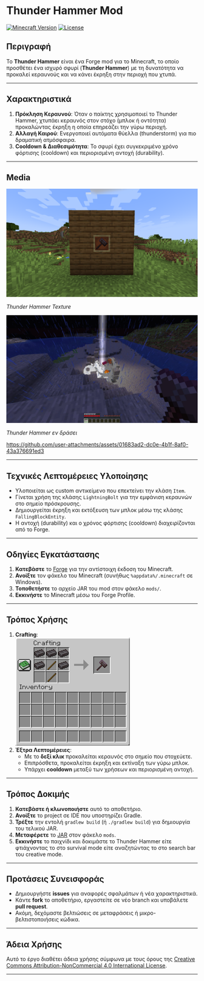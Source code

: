 # Thunder Hammer Mod
[![Minecraft Version](https://img.shields.io/badge/Minecraft-1.21-488322?style=for-the-badge)](https://www.minecraft.net/)
[![License](https://img.shields.io/badge/License-CC_BY--NC_4.0-lightgrey.svg?style=for-the-badge)](https://creativecommons.org/licenses/by-nc/4.0/)

## Περιγραφή
Το **Thunder Hammer** είναι ένα Forge mod για το Minecraft, το οποίο προσθέτει ένα ισχυρό σφυρί (**Thunder Hammer**) με τη δυνατότητα να προκαλεί κεραυνούς και να κάνει έκρηξη στην περιοχή που χτυπά.

---

## Χαρακτηριστικά
1. **Πρόκληση Κεραυνού**: Όταν ο παίκτης χρησιμοποιεί το Thunder Hammer, χτυπάει κεραυνός στον στόχο (μπλοκ ή οντότητα) προκαλώντας έκρηξη η οποία επηρεάζει την γύρω περιοχή.  
2. **Αλλαγή Καιρού**: Ενεργοποιεί αυτόματα θύελλα (thunderstorm) για πιο δραματική ατμόσφαιρα.  
3. **Cooldown & Διαθεσιμότητα**: Το σφυρί έχει συγκεκριμένο χρόνο φόρτισης (cooldown) και περιορισμένη αντοχή (durability).

---

## Media

<img src="screenshots/demo4.png" alt="Thunder Hammer Texture" width="600">

*Thunder Hammer Texture*

<img src="screenshots/demo1.png" alt="Thunder Hammer in use" width="600">

*Thunder Hammer εν δράσει*

https://github.com/user-attachments/assets/01683ad2-dc0e-4b1f-8af0-43a376691ed3

---

## Τεχνικές Λεπτομέρειες Υλοποίησης
- Υλοποιείται ως custom αντικείμενο που επεκτείνει την κλάση `Item`.
- Γίνεται χρήση της κλάσης `LightningBolt` για την εμφάνιση κεραυνών στο σημείο πρόσκρουσης.
- Δημιουργείται έκρηξη και εκτόξευση των μπλοκ μέσω της κλάσης `FallingBlockEntity`.
- Η αντοχή (durability) και ο χρόνος φόρτισης (cooldown) διαχειρίζονται από το Forge.

---

## Οδηγίες Εγκατάστασης
1. **Κατεβάστε** το [Forge](https://files.minecraftforge.net/) για την αντίστοιχη έκδοση του Minecraft.  
2. **Ανοίξτε** τον φάκελο του Minecraft (συνήθως `%appdata%/.minecraft` σε Windows).  
3. **Τοποθετήστε** το αρχείο JAR του mod στον φάκελο `mods/`.  
4. **Εκκινήστε** το Minecraft μέσω του Forge Profile.

---

## Τρόπος Χρήσης
1. **Crafting**:  
   ![Crafting Recipe](screenshots/crafting_recipe.png)
2. **Έξτρα Λεπτομέρειες**:  
   - Με το **δεξί κλικ** προκαλείται κεραυνός στο σημείο που στοχεύετε.  
   - Επιπρόσθετα, προκαλείται έκρηξη και εκτίναξη των γύρω μπλοκ.  
   - Υπάρχει **cooldown** μεταξύ των χρήσεων και περιορισμένη αντοχή.

---

## Τρόπος Δοκιμής
1. **Κατεβάστε ή κλωνοποιήστε** αυτό το αποθετήριο.  
2. **Ανοίξτε** το project σε IDE που υποστηρίζει Gradle.  
3. **Τρέξτε** την εντολή `gradlew build` (ή `./gradlew build`) για δημιουργία του τελικού JAR.  
4. **Μεταφέρετε** το [JAR](https://github.com/GiannisBab/Forge-ThunderHammer-1.21.X/blob/master/thunderhammer-0.01.jar) στον φάκελο `mods`.  
5. **Εκκινήστε** το παιχνίδι και δοκιμάστε το Thunder Hammer είτε φτιάχνοντας το στο survival mode είτε αναζητώντας το στο search bar του creative mode.

---

## Προτάσεις Συνεισφοράς
- Δημιουργήστε **issues** για αναφορές σφαλμάτων ή νέα χαρακτηριστικά.  
- Κάντε **fork** το αποθετήριο, εργαστείτε σε νέο branch και υποβάλετε **pull request**.  
- Ακόμη, δεχόμαστε βελτιώσεις σε μεταφράσεις ή μικρο-βελτιστοποιήσεις κώδικα.

---

## Άδεια Χρήσης
Αυτό το έργο διαθέτει άδεια χρήσης σύμφωνα με τους όρους της [Creative Commons Attribution-NonCommercial 4.0 International License](http://creativecommons.org/licenses/by-nc/4.0/).

---
